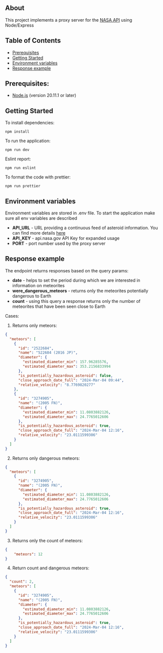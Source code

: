 ## About

This project implements a proxy server for the [NASA API](https://api.nasa.gov) using Node/Express

## Table of Contents

- [Prerequisites](#prerequisites)
- [Getting Started](#getting-started)
- [Environment variables](#environment-variables)
- [Response example](#response-example)

## Prerequisites:

- [Node.js](https://nodejs.org/en/download) (version 20.11.1 or later)

## Getting Started

To install dependencies:

```shell
npm install
```

To run the application:

```shell
npm run dev
```

Eslint report:

```shell
npm run eslint
```

To format the code with prettier:

```shell
npm run prettier
```

## Environment variables

Environment variables are stored in .env file. To start the application make sure all env variables are described

- **API_URL** - URL providing a continuous feed of asteroid information. You can find more details [here](https://api.nasa.gov/)
- **API_KEY** - api.nasa.gov API Key for expanded usage
- **PORT** - port number used by the proxy server

## Response example

The endpoint returns responses based on the query params:

- **date** - helps to set the period during which we are interested in information on meteorites
- **were_dangerous_meteors** - returns only the meteorites potentially dangerous to Earth
- **count** - using this query a response returns only the number of meteorites that have been seen close to Earth

Cases:

1. Returns only meteors:
```json
{
  "meteors": [
    {
      "id": "2522684",
      "name": "522684 (2016 JP)",
      "diameter": {
        "estimated_diameter_min": 157.96285576,
        "estimated_diameter_max": 353.2156833994
      },
      "is_potentially_hazardous_asteroid": false,
      "close_approach_date_full": "2024-Mar-04 09:44",
      "relative_velocity": "8.7769820277"
    },
    {
      "id": "3274905",
      "name": "(2005 FN)",
      "diameter": {
        "estimated_diameter_min": 11.0803882126,
        "estimated_diameter_max": 24.7765012606
      },
      "is_potentially_hazardous_asteroid": true,
      "close_approach_date_full": "2024-Mar-04 12:16",
      "relative_velocity": "23.0111599306"
    }
  ]
}
```

2. Returns only dangerous meteors:

```json
{
  "meteors": [
    {
      "id": "3274905",
      "name": "(2005 FN)",
      "diameter": {
        "estimated_diameter_min": 11.0803882126,
        "estimated_diameter_max": 24.7765012606
      },
      "is_potentially_hazardous_asteroid": true,
      "close_approach_date_full": "2024-Mar-04 12:16",
      "relative_velocity": "23.0111599306"
    }
  ]
}
```
3. Returns only the count of meteors:

```json
{
    "meteors": 12
}
```
4. Return count and dangerous meteors:

```json
{
  "count": 2,
  "meteors": [
    {
      "id": "3274905",
      "name": "(2005 FN)",
      "diameter": {
        "estimated_diameter_min": 11.0803882126,
        "estimated_diameter_max": 24.7765012606
      },
      "is_potentially_hazardous_asteroid": true,
      "close_approach_date_full": "2024-Mar-04 12:16",
      "relative_velocity": "23.0111599306"
    }
  ]
}
```


